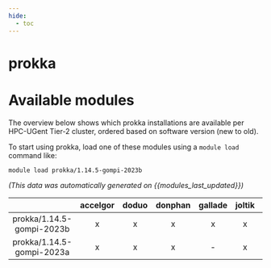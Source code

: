 ```yaml
---
hide:
  - toc
---
```


prokka
======

# Available modules


The overview below shows which prokka installations are available per HPC-UGent Tier-2 cluster, ordered based on software version (new to old).

To start using prokka, load one of these modules using a `module load` command like:

```shell
module load prokka/1.14.5-gompi-2023b
```

*(This data was automatically generated on {{modules_last_updated}})*  

| |accelgor|doduo|donphan|gallade|joltik|litleo|shinx|
| :---: | :---: | :---: | :---: | :---: | :---: | :---: | :---: |
|prokka/1.14.5-gompi-2023b|x|x|x|x|x|x|x|
|prokka/1.14.5-gompi-2023a|x|x|x|-|x|x|x|
